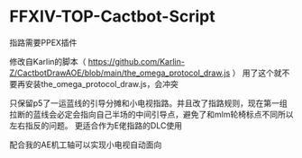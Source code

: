 ﻿# FFXIV-TOP-Cactbot-Script
 
指路需要PPEX插件

修改自Karlin的脚本（  https://github.com/Karlin-Z/CactbotDrawAOE/blob/main/the_omega_protocol_draw.js   ）
用了这个就不要再安装the_omega_protocol_draw.js，会冲突

只保留p5了一运蓝线的引导分摊和小电视指路。并且改了指路规则，现在第一组拉断的蓝线会必定会指向自己半场的中间引导点，避免了和mlm轮椅标点不同所以左右指反的问题。
更适合作为E佬指路的DLC使用

配合我的AE机工轴可以实现小电视自动面向
